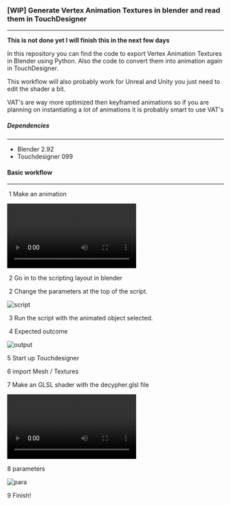### [WIP] Generate Vertex Animation Textures in blender and read them in TouchDesigner

-----------

**This is not done yet I will finish this in the next few days**

In this repository you can find the code to export Vertex Animation Textures in Blender using Python. Also the code to convert them into animation again in TouchDesigner. 

This workflow will also probably work for Unreal and Unity you just need to edit the shader a bit.

VAT's are way more optimized then keyframed animations so if you are planning on instantiating a lot of animations it is probably smart to use VAT's

##### Dependencies

---

* Blender 2.92
* Touchdesigner 099

#### Basic workflow

---

​	1 Make an animation

![blender]( https://user-images.githubusercontent.com/12793209/113221557-91d6a100-9285-11eb-85e2-c60a65745081.mp4 )

​	2 Go in to the scripting layout in blender

​	2 Change the parameters at the top of the script.

![script](https://i.imgur.com/zKsl5sz.png)

​	3 Run the script with the animated object selected.

​	4 Expected outcome

![output](https://i.imgur.com/tzpKmxJ.png)

5 Start up Touchdesigner

6 import Mesh / Textures

7 Make an GLSL shader with the decypher.glsl file

![TD]( https://user-images.githubusercontent.com/12793209/113221573-9ac77280-9285-11eb-8caa-4cbf8c7156f9.mp4 )

8 parameters

![para](https://i.imgur.com/L7dDYmD.png)

9 Finish!





